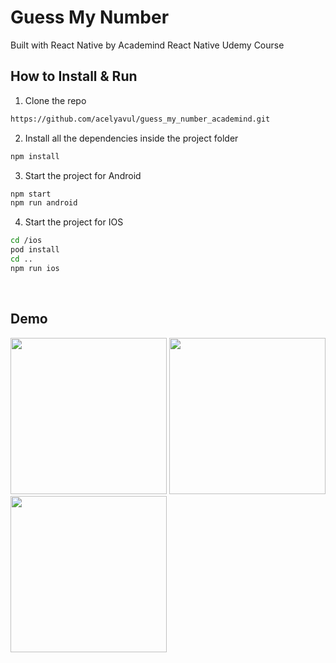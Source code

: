 # Guess My Number

Built with React Native by Academind React Native Udemy Course


## How to Install & Run

1. Clone the repo

```sh
https://github.com/acelyavul/guess_my_number_academind.git

```

2. Install all the dependencies inside the project folder

```sh
npm install
```

3. Start the project for Android

```sh
npm start
npm run android
```

4. Start the project for IOS

```sh
cd /ios
pod install
cd ..
npm run ios
```


<br>

## Demo

<img src="https://user-images.githubusercontent.com/88436030/162584143-fdc98508-8177-48da-bd85-52e62e59687c.png" width="250px"/>

<img src="https://user-images.githubusercontent.com/88436030/162584166-dbe56506-d306-4ebf-a2b1-b6d5baa988db.png" width="250px"/>

<img src="https://user-images.githubusercontent.com/88436030/162584180-ff9b7e50-999f-471f-8551-a7fa171e7a86.png" width="250px"/>



